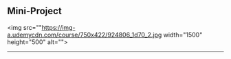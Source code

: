 ## Mini-Project
<img src=""https://img-a.udemycdn.com/course/750x422/924806_1d70_2.jpg width="1500" height="500" alt=""> 

---
